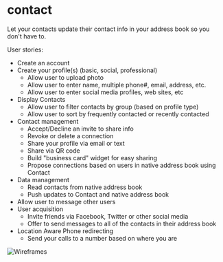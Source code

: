 # contact
Let your contacts update their contact info in your address book so you don't have to.

User stories:
 * Create an account
 * Create your profile(s) (basic, social, professional)
   * Allow user to upload photo
   * Allow user to enter name, multiple phone#, email, address, etc.
   * Allow user to enter social media profiles, web sites, etc
 * Display Contacts
   * Allow user to filter contacts by group (based on profile type)
   * Allow user to sort by frequently contacted or recently contacted
 * Contact management
   * Accept/Decline an invite to share info
   * Revoke or delete a connection
   * Share your profile via email or text
   * Share via QR code
   * Build "business card" widget for easy sharing
   * Propose connections based on users in native address book using Contact
 * Data management
   * Read contacts from native address book
   * Push updates to Contact and native address book
 * Allow user to message other users
 * User acquisition
   * Invite friends via Facebook, Twitter or other social media
   * Offer to send messages to all of the contacts in their address book
 * Location Aware Phone redirecting
   * Send your calls to a number based on where you are
   
![Wireframes](http://contactpush.github.io./)